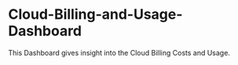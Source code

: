 # Cloud-Billing-and-Usage-Dashboard
This Dashboard gives insight into the Cloud Billing Costs and Usage.
